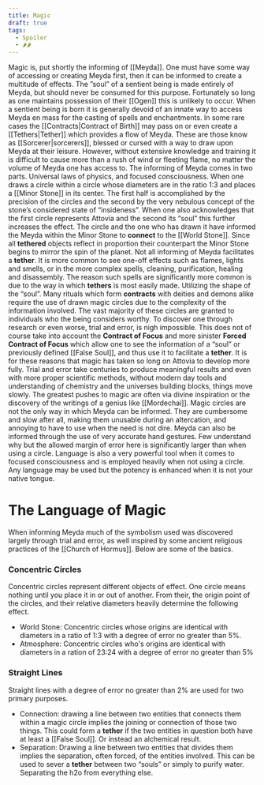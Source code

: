 ```yaml
---
title: Magic
draft: true
tags:
  - Spoiler
  - 🌶🌶
---
```


Magic is, put shortly the informing of [[Meyda]]. One must have some way of accessing or creating Meyda first, then it can be informed to create a multitude of effects. The ”soul” of a sentient being is made entirely of Meyda, but should never be consumed for this purpose. Fortunately so long as one maintains possession of their [[Ogen]] this is unlikely to occur. When a sentient being is born it is generally devoid of an innate way to access Meyda en mass for the casting of spells and enchantments. In some rare cases the [[Contracts|Contract of Birth]] may pass on or even create a [[Tethers|Tether]] which provides a flow of Meyda. These are those know as [[Sorcerer|sorcerers]], blessed or cursed with a way to draw upon Meyda at their leisure. However, without extensive knowledge and training it is difficult to cause more than a rush of wind or fleeting flame, no matter the volume of Meyda one has access to. 
The informing of Meyda comes in two parts. Universal laws of physics, and focused consciousness. When one draws a circle within a circle whose diameters are in the ratio 1:3 and places a [[Minor Stone]] in its center. The first half is accomplished by the precision of the circles and the second by the very nebulous concept of the stone’s considered state of “insideness”. When one also acknowledges that the first circle represents Attovia and the second its “soul” this further increases the effect. 
The circle and the one who has drawn it have informed the Meyda within the Minor Stone to **connect** to the [[World Stone]]. Since all **tethered** objects reflect in proportion their counterpart the Minor Stone begins to mirror the spin of the planet.
Not all informing of Meyda facilitates a **tether**. It is more common to see one-off effects such as flames, lights and smells, or in the more complex spells, cleaning, purification, healing and disassembly. 
The reason such spells are significantly more common is due to the way in which **tethers** is most easily made. Utilizing the shape of the “soul”. Many rituals which form **contracts** with deities and demons alike require the use of drawn magic circles due to the complexity of the information involved. The vast majority of these circles are granted to individuals who the being considers worthy. To discover one through research or even worse, trial and error, is nigh impossible. 
This does not of course take into account the **Contract of Focus** and more sinister **Forced Contract of Focus** which allow one to see the information of a “soul” or previously defined [[False Soul]], and thus use it to facilitate a **tether**.
It is for these reasons that magic has taken so long on Attovia to develop more fully. Trial and error take centuries to produce meaningful results and even with more proper scientific methods, without modern day tools and understanding of chemistry and the universes building blocks, things move slowly. The greatest pushes to magic are often via divine inspiration or the discovery of the writings of a genius like [[Mordechai]].
Magic circles are not the only way in which Meyda can be informed. They are cumbersome and slow after all, making them unusable during an altercation, and annoying to have to use when the need is not dire. Meyda can also be informed through the use of very accurate hand gestures. Few understand why but the allowed margin of error here is significantly larger than when using a circle. Language is also a very powerful tool when it comes to focused consciousness and is employed heavily when not using a circle. Any language may be used but the potency is enhanced when it is not your native tongue.
# The Language of Magic
When informing Meyda much of the symbolism used was discovered largely through trial and error, as well inspired by some ancient religious practices of the [[Church of Hormus]]. Below are some of the basics.
### Concentric Circles
Concentric circles represent different objects of effect. One circle means nothing until you place it in or out of another. From their, the origin point of the circles, and their relative diameters heavily determine the following effect.
- World Stone: Concentric circles whose origins are identical with diameters in a ratio of 1:3 with a degree of error no greater than 5%.
- Atmosphere: Concentric circles who's origins are identical with diameters in a ration of 23:24 with a degree of error no greater than 5%
### Straight Lines
Straight lines with a degree of error no greater than 2% are used for two primary purposes.
- Connection: drawing a line between two entities that connects them within a magic circle implies the joining or connection of those two things. This could form a **tether** if the two entities in question both have at least a [[False Soul]]. Or instead an alchemical result.
- Separation: Drawing a line between two entities that divides them implies the separation, often forced, of the entities involved. This can be used to sever a **tether** between two “souls” or simply to purify water. Separating the h2o from everything else.